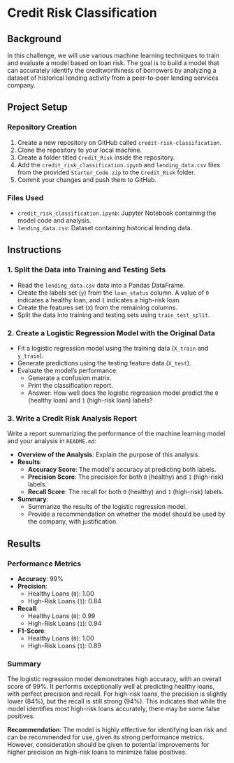 # Credit Risk Classification

## Background
In this challenge, we will use various machine learning techniques to train and evaluate a model based on loan risk. The goal is to build a model that can accurately identify the creditworthiness of borrowers by analyzing a dataset of historical lending activity from a peer-to-peer lending services company.

## Project Setup
### Repository Creation
1. Create a new repository on GitHub called `credit-risk-classification`.
2. Clone the repository to your local machine.
3. Create a folder titled `Credit_Risk` inside the repository.
4. Add the `credit_risk_classification.ipynb` and `lending_data.csv` files from the provided `Starter_Code.zip` to the `Credit_Risk` folder.
5. Commit your changes and push them to GitHub.

### Files Used
- `credit_risk_classification.ipynb`: Jupyter Notebook containing the model code and analysis.
- `lending_data.csv`: Dataset containing historical lending data.

## Instructions
### 1. Split the Data into Training and Testing Sets
- Read the `lending_data.csv` data into a Pandas DataFrame.
- Create the labels set (`y`) from the `loan_status` column. A value of `0` indicates a healthy loan, and `1` indicates a high-risk loan.
- Create the features set (`X`) from the remaining columns.
- Split the data into training and testing sets using `train_test_split`.

### 2. Create a Logistic Regression Model with the Original Data
- Fit a logistic regression model using the training data (`X_train` and `y_train`).
- Generate predictions using the testing feature data (`X_test`).
- Evaluate the model’s performance:
  - Generate a confusion matrix.
  - Print the classification report.
  - Answer: How well does the logistic regression model predict the `0` (healthy loan) and `1` (high-risk loan) labels?

### 3. Write a Credit Risk Analysis Report
Write a report summarizing the performance of the machine learning model and your analysis in `README.md`:

- **Overview of the Analysis**: Explain the purpose of this analysis.
- **Results**:
  - **Accuracy Score**: The model's accuracy at predicting both labels.
  - **Precision Score**: The precision for both `0` (healthy) and `1` (high-risk) labels.
  - **Recall Score**: The recall for both `0` (healthy) and `1` (high-risk) labels.
- **Summary**:
  - Summarize the results of the logistic regression model.
  - Provide a recommendation on whether the model should be used by the company, with justification.

## Results
### Performance Metrics
- **Accuracy**: 99%
- **Precision**:
  - Healthy Loans (`0`): 1.00
  - High-Risk Loans (`1`): 0.84
- **Recall**:
  - Healthy Loans (`0`): 0.99
  - High-Risk Loans (`1`): 0.94
- **F1-Score**:
  - Healthy Loans (`0`): 1.00
  - High-Risk Loans (`1`): 0.89

### Summary
The logistic regression model demonstrates high accuracy, with an overall score of 99%. It performs exceptionally well at predicting healthy loans, with perfect precision and recall. For high-risk loans, the precision is slightly lower (84%), but the recall is still strong (94%). This indicates that while the model identifies most high-risk loans accurately, there may be some false positives.

**Recommendation**: The model is highly effective for identifying loan risk and can be recommended for use, given its strong performance metrics. However, consideration should be given to potential improvements for higher precision on high-risk loans to minimize false positives.
